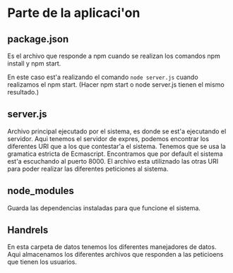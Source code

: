 # Parte de la aplicaci'on

## package.json
Es el archivo que responde a npm cuando se realizan los comandos npm install y npm start.

En este caso est'a realizando el comando `node server.js` cuando realizamos el npm start. (Hacer npm start o node server.js tienen el mismo resultado.)

## server.js
Archivo principal ejecutado por el sistema, es donde se est'a ejecutando el servidor. Aqui tenemos el servidor de expres,
podemos encontrar los diferentes URI que a los que contestar'a el sistema. Tenemos que se usa la gramatica estricta de 
Ecmascript. Encontramos que por default el sistema est'a escuchando al puerto 8000.
El archivo esta utiliznado las otras URI para poder realizar las diferentes peticiones al sistema.

## node_modules
Guarda las dependencias instaladas para que funcione el sistema. 

## Handrels
En esta carpeta de datos tenemos los diferentes manejadores de datos. Aqui almacenamos los diferentes archivos
que responden a las peticioens que tienen los usuarios. 

